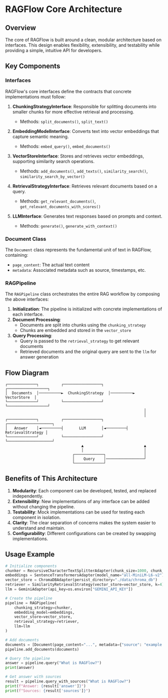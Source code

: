 # RAGFlow Core Architecture

## Overview

The core of RAGFlow is built around a clean, modular architecture based on interfaces. This design enables flexibility, extensibility, and testability while providing a simple, intuitive API for developers.

## Key Components

### Interfaces

RAGFlow's core interfaces define the contracts that concrete implementations must follow:

1. **ChunkingStrategyInterface**: Responsible for splitting documents into smaller chunks for more effective retrieval and processing.
   - Methods: `split_documents()`, `split_text()`

2. **EmbeddingModelInterface**: Converts text into vector embeddings that capture semantic meaning.
   - Methods: `embed_query()`, `embed_documents()`

3. **VectorStoreInterface**: Stores and retrieves vector embeddings, supporting similarity search operations.
   - Methods: `add_documents()`, `add_texts()`, `similarity_search()`, `similarity_search_by_vector()`

4. **RetrievalStrategyInterface**: Retrieves relevant documents based on a query.
   - Methods: `get_relevant_documents()`, `get_relevant_documents_with_scores()`

5. **LLMInterface**: Generates text responses based on prompts and context.
   - Methods: `generate()`, `generate_with_context()`

### Document Class

The `Document` class represents the fundamental unit of text in RAGFlow, containing:
- `page_content`: The actual text content
- `metadata`: Associated metadata such as source, timestamps, etc.

### RAGPipeline

The `RAGPipeline` class orchestrates the entire RAG workflow by composing the above interfaces:

1. **Initialization**: The pipeline is initialized with concrete implementations of each interface.
2. **Document Processing**:
   - Documents are split into chunks using the `chunking_strategy`
   - Chunks are embedded and stored in the `vector_store`
3. **Query Processing**:
   - Query is passed to the `retrieval_strategy` to get relevant documents
   - Retrieved documents and the original query are sent to the `llm` for answer generation

## Flow Diagram

```
┌─────────────┐          ┌─────────────────┐          ┌──────────────────┐
│  Documents  │──────────►  ChunkingStrategy  │──────────►  VectorStore  │
└─────────────┘          └─────────────────┘          └──────────────────┘
                                                              │
                                                              │
┌─────────────┐          ┌─────────────────┐          ┌────────────────────┐
│   Answer    │◄─────────┤       LLM       │◄─────────┤  RetrievalStrategy │
└─────────────┘          └─────────────────┘          └────────────────────┘
                                  ▲                           ▲
                                  │                           │
                              ┌─────────────┐                 │
                              │    Query    │─────────────────┘
                              └─────────────┘
```

## Benefits of This Architecture

1. **Modularity**: Each component can be developed, tested, and replaced independently.
2. **Extensibility**: New implementations of any interface can be added without changing the pipeline.
3. **Testability**: Mock implementations can be used for testing each component in isolation.
4. **Clarity**: The clear separation of concerns makes the system easier to understand and maintain.
5. **Configurability**: Different configurations can be created by swapping implementations.

## Usage Example

```python
# Initialize components
chunker = RecursiveCharacterTextSplitterAdapter(chunk_size=1000, chunk_overlap=200)
embeddings = SentenceTransformersAdapter(model_name="all-MiniLM-L6-v2")
vector_store = ChromaDBAdapter(persist_directory="./data/chroma_db")
retriever = SimilarityRetrievalStrategy(vector_store=vector_store, k=4)
llm = GeminiAdapter(api_key=os.environ["GEMINI_API_KEY"])

# Create the pipeline
pipeline = RAGPipeline(
    chunking_strategy=chunker,
    embedding_model=embeddings,
    vector_store=vector_store,
    retrieval_strategy=retriever,
    llm=llm
)

# Add documents
documents = [Document(page_content="...", metadata={"source": "example.txt"})]
pipeline.add_documents(documents)

# Query the pipeline
answer = pipeline.query("What is RAGFlow?")
print(answer)

# Get answer with sources
result = pipeline.query_with_sources("What is RAGFlow?")
print(f"Answer: {result['answer']}")
print(f"Sources: {result['sources']}")
```
